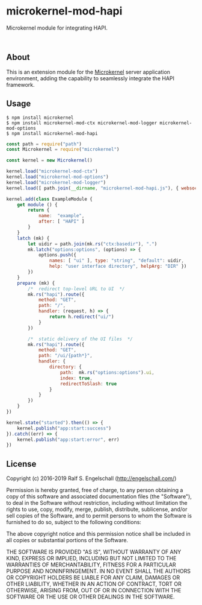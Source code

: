
microkernel-mod-hapi
====================

Microkernel module for integrating HAPI.

<p/>
<img src="https://nodei.co/npm/microkernel-mod-hapi.png?downloads=true&stars=true" alt=""/>

<p/>
<img src="https://david-dm.org/rse/microkernel-mod-hapi.png" alt=""/>

About
-----

This is an extension module for the
[Microkernel](http://github.com/rse/microkernel) server
application environment, adding the capability to seamlessly
integrate the HAPI framework.

Usage
-----

```shell
$ npm install microkernel
$ npm install microkernel-mod-ctx microkernel-mod-logger microkernel-mod-options
$ npm install microkernel-mod-hapi
```

```js
const path = require("path")
const Microkernel = require("microkernel")

const kernel = new Microkernel()

kernel.load("microkernel-mod-ctx")
kernel.load("microkernel-mod-options")
kernel.load("microkernel-mod-logger")
kernel.load([ path.join(__dirname, "microkernel-mod-hapi.js"), { websockets: true } ])

kernel.add(class ExampleModule {
    get module () {
        return {
            name:  "example",
            after: [ "HAPI" ]
        }
    }
    latch (mk) {
        let uidir = path.join(mk.rs("ctx:basedir"), ".")
        mk.latch("options:options", (options) => {
            options.push({
                names: [ "ui" ], type: "string", "default": uidir,
                help: "user interface directory", helpArg: "DIR" })
        })
    }
    prepare (mk) {
        /*  redirect top-level URL to UI  */
        mk.rs("hapi").route({
            method: "GET",
            path: "/",
            handler: (request, h) => {
                return h.redirect("ui/")
            }
        })

        /*  static delivery of the UI files  */
        mk.rs("hapi").route({
            method: "GET",
            path: "/ui/{path*}",
            handler: {
                directory: {
                    path:  mk.rs("options:options").ui,
                    index: true,
                    redirectToSlash: true
                }
            }
        })
    }
})

kernel.state("started").then(() => {
    kernel.publish("app:start:success")
}).catch((err) => {
    kernel.publish("app:start:error", err)
})
```

License
-------

Copyright (c) 2016-2019 Ralf S. Engelschall (http://engelschall.com/)

Permission is hereby granted, free of charge, to any person obtaining
a copy of this software and associated documentation files (the
"Software"), to deal in the Software without restriction, including
without limitation the rights to use, copy, modify, merge, publish,
distribute, sublicense, and/or sell copies of the Software, and to
permit persons to whom the Software is furnished to do so, subject to
the following conditions:

The above copyright notice and this permission notice shall be included
in all copies or substantial portions of the Software.

THE SOFTWARE IS PROVIDED "AS IS", WITHOUT WARRANTY OF ANY KIND,
EXPRESS OR IMPLIED, INCLUDING BUT NOT LIMITED TO THE WARRANTIES OF
MERCHANTABILITY, FITNESS FOR A PARTICULAR PURPOSE AND NONINFRINGEMENT.
IN NO EVENT SHALL THE AUTHORS OR COPYRIGHT HOLDERS BE LIABLE FOR ANY
CLAIM, DAMAGES OR OTHER LIABILITY, WHETHER IN AN ACTION OF CONTRACT,
TORT OR OTHERWISE, ARISING FROM, OUT OF OR IN CONNECTION WITH THE
SOFTWARE OR THE USE OR OTHER DEALINGS IN THE SOFTWARE.

